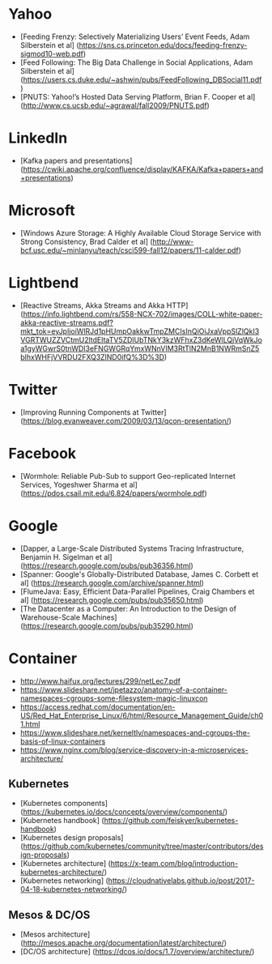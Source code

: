 # Yahoo
* [Feeding Frenzy: Selectively Materializing Users’ Event Feeds, Adam Silberstein et al]  (https://sns.cs.princeton.edu/docs/feeding-frenzy-sigmod10-web.pdf)
* [Feed Following: The Big Data Challenge in Social Applications, Adam Silberstein et al] (https://users.cs.duke.edu/~ashwin/pubs/FeedFollowing_DBSocial11.pdf)
* [PNUTS: Yahoo!’s Hosted Data Serving Platform, Brian F. Cooper et al] (http://www.cs.ucsb.edu/~agrawal/fall2009/PNUTS.pdf)

# LinkedIn
* [Kafka papers and presentations] (https://cwiki.apache.org/confluence/display/KAFKA/Kafka+papers+and+presentations)

# Microsoft
* [Windows Azure Storage: A Highly Available Cloud Storage Service with Strong Consistency, Brad Calder et al] (http://www-bcf.usc.edu/~minlanyu/teach/csci599-fall12/papers/11-calder.pdf)

# Lightbend
* [Reactive Streams, Akka Streams and Akka HTTP] (https://info.lightbend.com/rs/558-NCX-702/images/COLL-white-paper-akka-reactive-streams.pdf?mkt_tok=eyJpIjoiWlRJd1pHUmpOakkwTmpZMCIsInQiOiJxaVppSlZlQkI3VGRTWUZZVCtmU2ltdEltaTV5ZDlUbTNkY3kzWFhxZ3dKeWlLQjVqWkJoa1gyWGwrS0tnWDI3eFNGWGRqYmxWNnVIM3RtTlN2MnB1NWRmSnZ5blhxWHFjVVRDU2FXQ3ZlND0ifQ%3D%3D)

# Twitter
* [Improving Running Components at Twitter] (https://blog.evanweaver.com/2009/03/13/qcon-presentation/)

# Facebook
* [Wormhole: Reliable Pub-Sub to support Geo-replicated Internet Services, Yogeshwer Sharma et al] (https://pdos.csail.mit.edu/6.824/papers/wormhole.pdf)

# Google
* [Dapper, a Large-Scale Distributed Systems Tracing Infrastructure, Benjamin H. Sigelman et al] (https://research.google.com/pubs/pub36356.html)
* [Spanner: Google's Globally-Distributed Database, James C. Corbett et al] (https://research.google.com/archive/spanner.html)
* [FlumeJava: Easy, Efficient Data-Parallel Pipelines, Craig Chambers et al] (https://research.google.com/pubs/pub35650.html)
* [The Datacenter as a Computer: An Introduction to the Design of Warehouse-Scale Machines] (https://research.google.com/pubs/pub35290.html)

# Container
* http://www.haifux.org/lectures/299/netLec7.pdf
* https://www.slideshare.net/jpetazzo/anatomy-of-a-container-namespaces-cgroups-some-filesystem-magic-linuxcon
* https://access.redhat.com/documentation/en-US/Red_Hat_Enterprise_Linux/6/html/Resource_Management_Guide/ch01.html
* https://www.slideshare.net/kerneltlv/namespaces-and-cgroups-the-basis-of-linux-containers
* https://www.nginx.com/blog/service-discovery-in-a-microservices-architecture/
## Kubernetes
* [Kubernetes components] (https://kubernetes.io/docs/concepts/overview/components/)
* [Kubernetes handbook] (https://github.com/feiskyer/kubernetes-handbook)
* [Kubernetes design proposals] (https://github.com/kubernetes/community/tree/master/contributors/design-proposals)
* [Kubernetes architecture] (https://x-team.com/blog/introduction-kubernetes-architecture/)
* [Kubernetes networking] (https://cloudnativelabs.github.io/post/2017-04-18-kubernetes-networking/)
## Mesos & DC/OS
* [Mesos architecture] (http://mesos.apache.org/documentation/latest/architecture/)
* [DC/OS architecture] (https://dcos.io/docs/1.7/overview/architecture/)

